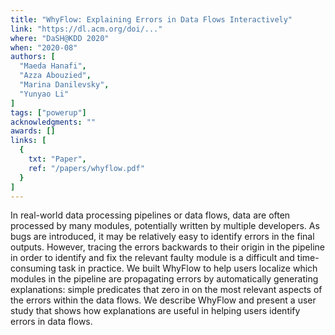 ```yaml
---
title: "WhyFlow: Explaining Errors in Data Flows Interactively"
link: "https://dl.acm.org/doi/..."
where: "DaSH@KDD 2020"
when: "2020-08"
authors: [ 
  "Maeda Hanafi", 
  "Azza Abouzied", 
  "Marina Danilevsky", 
  "Yunyao Li"
]
tags: ["powerup"]
acknowledgments: "" 
awards: []
links: [
  {
    txt: "Paper",
    ref: "/papers/whyflow.pdf"
  }
]
---
```

In real-world data processing pipelines or data flows, data are often processed by many modules, potentially written by multiple developers. As bugs are introduced, it may be relatively easy to identify errors in the final outputs. However, tracing the errors backwards to their origin in the pipeline in order to identify and fix the relevant faulty module is a difficult and time-consuming task in practice. We built WhyFlow to help users localize which modules in the pipeline are propagating errors by automatically generating explanations: simple predicates that zero in on the most relevant aspects of the errors within the data flows. We describe WhyFlow and present a user study that shows how explanations are useful in helping users identify errors in data flows.